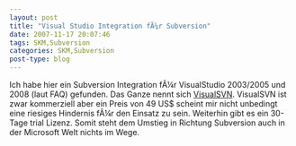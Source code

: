 ```yaml
---
layout: post
title: "Visual Studio Integration fÃ¼r Subversion"
date: 2007-11-17 20:07:46
tags: SKM,Subversion
categories: SKM,Subversion
post-type: blog
---
```

Ich habe hier ein Subversion Integration fÃ¼r VisualStudio 2003/2005 und 2008 (laut FAQ) gefunden. Das Ganze nennt sich <a href="http://www.visualsvn.com"  title="VisualSVN">VisualSVN</a>. VisualSVN ist zwar kommerziell aber ein Preis von 49 US$ scheint mir nicht unbedingt eine riesiges Hindernis fÃ¼r den Einsatz zu sein. Weiterhin gibt es ein 30-Tage trial Lizenz. Somit steht dem Umstieg in Richtung Subversion auch in der Microsoft Welt nichts im Wege.